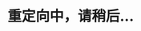 # 重定向中，请稍后...

<script>
// goto '../innovative-lab/'
window.location.href='../../innovative-lab/';
</script>
